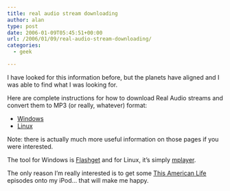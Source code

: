 ```yaml
---
title: real audio stream downloading
author: alan
type: post
date: 2006-01-09T05:45:51+00:00
url: /2006/01/09/real-audio-stream-downloading/
categories:
  - geek

---
```

I have looked for this information before, but the planets have aligned and I was able to find what I was looking for.

Here are complete instructions for how to download Real Audio streams and convert them to MP3 (or really, whatever) format:

  * [Windows][1]
  * [Linux][2]

Note: there is actually much more useful information on those pages if you were interested.

The tool for Windows is [Flashget][3] and for Linux, it&#8217;s simply [mplayer][4].

The only reason I&#8217;m really interested is to get some [This American Life][5] episodes onto my iPod&#8230; that will make me happy.


 [1]: http://swen.antville.org/stories/735413/
 [2]: http://stommel.tamu.edu/~baum/linux-music.html#realaudio
 [3]: http://www.amazesoft.com/index.htm
 [4]: http://www.mplayerhq.hu/homepage/
 [5]: http://thislife.org/
